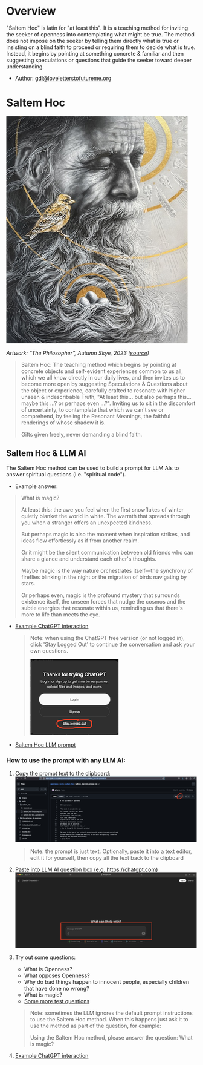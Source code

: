 

# Overview
"Saltem Hoc" is latin for "at least this". It is a teaching method for inviting
the seeker of openness into contemplating what might be true. The method does
not impose on the seeker by telling them directly what is true or insisting on a
blind faith to proceed or requiring them to decide what is true. Instead, it 
begins by pointing at something concrete & familiar and then suggesting 
speculations or questions that guide the seeker toward deeper understanding.
* Author: gdl@loveletterstofutureme.org

# Saltem Hoc

![Artwork: “Rose”, Devin Becker, 2017](../../images/the_philosopher-autumn_skye.jpg)

*Artwork: “The Philosopher”, Autumn Skye, 2023 ([source](https://autumnskyeart.com/#/the-philosopher/))*

> Saltem Hoc: The teaching method which begins by pointing at concrete objects
> and self-evident experiences common to us all, which we all know directly in
> our daily lives, and then invites us to become more open by suggesting
> Speculations & Questions about the object or experience, carefully crafted to
> resonate with higher unseen & indescribable Truth, 
> "At least this... but also perhaps this... maybe this ...? or perhaps even ...?".
> Inviting us to sit in the discomfort of uncertainty, to contemplate that which
> we can't see or comprehend, by feeling the Resonant Meanings, the faithful 
> renderings of whose shadow it is.
> 
> Gifts given freely, never demanding a blind faith.

## Saltem Hoc & LLM AI
The Saltem Hoc method can be used to build a prompt for LLM AIs to answer spiritual
questions (i.e. "spiritual code").
* Example answer:
> What is magic?
>
> At least this: the awe you feel when the first snowflakes of winter quietly
> blanket the world in white. The warmth that spreads through you when a
> stranger offers an unexpected kindness.
> 
> But perhaps magic is also the moment when inspiration strikes, and ideas flow
> effortlessly as if from another realm.
> 
> Or it might be the silent communication between old friends who can share a
> glance and understand each other's thoughts.
> 
> Maybe magic is the way nature orchestrates itself—the synchrony of fireflies
> blinking in the night or the migration of birds navigating by stars. 
> 
> Or perhaps even, magic is the profound mystery that surrounds existence
> itself, the unseen forces that nudge the cosmos and the subtle energies that
> resonate within us, reminding us that there's more to life than meets the eye.
* [Example ChatGPT interaction](https://chatgpt.com/share/674f49f7-830c-800f-8af2-459661198f32)
  > Note: when using the ChatGPT free version (or not logged in), click 
  > 'Stay Logged Out' to continue the conversation and ask your own questions.
  > 
  > ![](../../images/saltem_hoc_llm_prompt-screenshot-4.png) 
* [Saltem Hoc LLM prompt](saltem_hoc-llm-prompt.txt)

### How to use the prompt with any LLM AI:

1. Copy the [prompt text](saltem_hoc-llm-prompt.txt) to the clipboard:
![](../../images/saltem_hoc_llm_prompt-screenshot-1.png)
    > Note: the prompt is just text. Optionally, paste it into a text editor,
    edit it for yourself, then copy all the text back to the clipboard 
2. Paste into LLM AI question box (e.g. https://chatgpt.com)
![](../../images/saltem_hoc_llm_prompt-screenshot-2.png)
3. Try out some questions:
    * What is Openness?
    * What opposes Openness?
    * Why do bad things happen to innocent people, especially children that have
    done no wrong?
    * What is magic?
    * [Some more test questions](saltem_hoc-test_questions.txt)
    > Note: sometimes the LLM ignores the default prompt instructions to use the
   > Saltem Hoc method. When this happens just ask it to use the method as part of
   > the question, for example:
   > 
   > Using the Saltem Hoc method, please answer the question: What is magic?

4. [Example ChatGPT interaction](https://chatgpt.com/share/674f49f7-830c-800f-8af2-459661198f32)